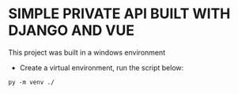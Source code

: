 # SIMPLE PRIVATE API BUILT WITH DJANGO AND VUE

This project was built in a windows environment

- Create a virtual environment, run the script below:
```console
py -m venv ./
```